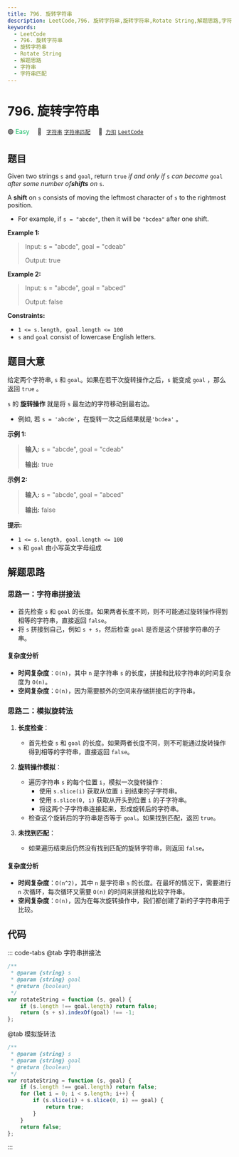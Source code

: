 ```yaml
---
title: 796. 旋转字符串
description: LeetCode,796. 旋转字符串,旋转字符串,Rotate String,解题思路,字符串,字符串匹配
keywords:
  - LeetCode
  - 796. 旋转字符串
  - 旋转字符串
  - Rotate String
  - 解题思路
  - 字符串
  - 字符串匹配
---
```


# 796. 旋转字符串

🟢 <font color=#15bd66>Easy</font>&emsp; 🔖&ensp; [`字符串`](/tag/string.md) [`字符串匹配`](/tag/string-matching.md)&emsp; 🔗&ensp;[`力扣`](https://leetcode.cn/problems/rotate-string) [`LeetCode`](https://leetcode.com/problems/rotate-string)

## 题目

Given two strings `s` and `goal`, return `true` _if and only if_ `s` _can
become_ `goal` _after some number of**shifts** on_ `s`.

A **shift** on `s` consists of moving the leftmost character of `s` to the
rightmost position.

- For example, if `s = "abcde"`, then it will be `"bcdea"` after one shift.

**Example 1:**

> Input: s = "abcde", goal = "cdeab"
>
> Output: true

**Example 2:**

> Input: s = "abcde", goal = "abced"
>
> Output: false

**Constraints:**

- `1 <= s.length, goal.length <= 100`
- `s` and `goal` consist of lowercase English letters.

## 题目大意

给定两个字符串, `s` 和 `goal`。如果在若干次旋转操作之后，`s` 能变成 `goal` ，那么返回 `true` 。

`s` 的 **旋转操作** 就是将 `s` 最左边的字符移动到最右边。

- 例如, 若 `s = 'abcde'`，在旋转一次之后结果就是`'bcdea'` 。

**示例 1:**

> **输入:** s = "abcde", goal = "cdeab"
>
> **输出:** true

**示例 2:**

> **输入:** s = "abcde", goal = "abced"
>
> **输出:** false

**提示:**

- `1 <= s.length, goal.length <= 100`
- `s` 和 `goal` 由小写英文字母组成

## 解题思路

### 思路一：字符串拼接法

- 首先检查 `s` 和 `goal` 的长度。如果两者长度不同，则不可能通过旋转操作得到相等的字符串，直接返回 `false`。
- 将 `s` 拼接到自己，例如 `s + s`，然后检查 `goal` 是否是这个拼接字符串的子串。

#### 复杂度分析

- **时间复杂度**：`O(n)`，其中 `n` 是字符串 `s` 的长度，拼接和比较字符串的时间复杂度为 `O(n)`。
- **空间复杂度**：`O(n)`，因为需要额外的空间来存储拼接后的字符串。

### 思路二：模拟旋转法

1. **长度检查**：

   - 首先检查 `s` 和 `goal` 的长度。如果两者长度不同，则不可能通过旋转操作得到相等的字符串，直接返回 `false`。

2. **旋转操作模拟**：

   - 遍历字符串 `s` 的每个位置 `i`，模拟一次旋转操作：
     - 使用 `s.slice(i)` 获取从位置 `i` 到结束的子字符串。
     - 使用 `s.slice(0, i)` 获取从开头到位置 `i` 的子字符串。
     - 将这两个子字符串连接起来，形成旋转后的字符串。
   - 检查这个旋转后的字符串是否等于 `goal`。如果找到匹配，返回 `true`。

3. **未找到匹配**：
   - 如果遍历结束后仍然没有找到匹配的旋转字符串，则返回 `false`。

#### 复杂度分析

- **时间复杂度**：`O(n^2)`，其中 `n` 是字符串 `s` 的长度。在最坏的情况下，需要进行 `n` 次循环，每次循环又需要 `O(n)` 的时间来拼接和比较字符串。
- **空间复杂度**：`O(n)`，因为在每次旋转操作中，我们都创建了新的子字符串用于比较。

## 代码

::: code-tabs
@tab 字符串拼接法

```javascript
/**
 * @param {string} s
 * @param {string} goal
 * @return {boolean}
 */
var rotateString = function (s, goal) {
	if (s.length !== goal.length) return false;
	return (s + s).indexOf(goal) !== -1;
};
```

@tab 模拟旋转法

```javascript
/**
 * @param {string} s
 * @param {string} goal
 * @return {boolean}
 */
var rotateString = function (s, goal) {
	if (s.length !== goal.length) return false;
	for (let i = 0; i < s.length; i++) {
		if (s.slice(i) + s.slice(0, i) == goal) {
			return true;
		}
	}
	return false;
};
```

:::
